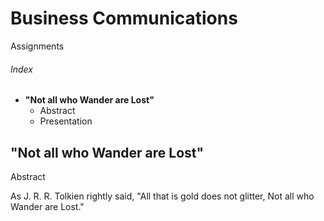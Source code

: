 # Business Communications
Assignments
###### Index 
  - **"Not all who Wander are Lost"**
    - Abstract
    - Presentation

## "Not all who Wander are Lost"
Abstract

As J. R. R. Tolkien rightly said, "All that is gold does not glitter, Not all who Wander are Lost."
  
